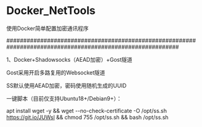 # Docker_NetTools

使用Docker简单配置加密通讯程序

###########################################################################################################

1、Docker+Shadowsocks（AEAD加密）+Gost隧道


Gost采用开启多路复用的Websocket隧道

SS默认使用AEAD加密，密码使用随机生成的UUID

一键脚本（目前仅支持Ubuntu18+/Debian9+）：

apt install wget -y && wget --no-check-certificate -O /opt/ss.sh https://git.io/JUWsl && chmod 755 /opt/ss.sh && bash /opt/ss.sh
